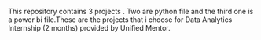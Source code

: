 This repository contains 3 projects . Two are python file and the third one is a power bi file.These are the projects that i choose for Data Analytics Internship (2 months) provided by Unified Mentor.

